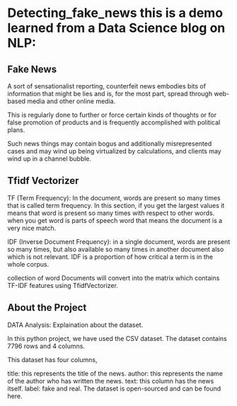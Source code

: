 # Detecting_fake_news this is a demo learned from a Data Science blog on NLP:
## Fake News
A sort of sensationalist reporting, counterfeit news embodies bits of information that might be lies and is, for the most part, spread through web-based media and other online media.

This is regularly done to further or force certain kinds of thoughts or for false promotion of products and is frequently accomplished with political plans.

Such news things may contain bogus and additionally misrepresented cases and may wind up being virtualized by calculations, and clients may wind up in a channel bubble.
##  Tfidf Vectorizer
TF (Term Frequency):  In the document, words are present so many times that is called term frequency. In this section, if you get the largest values it means that word is present so many times with respect to other words. when you get word is parts of speech word that means the document is a very nice match.

IDF (Inverse Document Frequency): in a single document, words are present so many times, but also available so many times in another document also which is not relevant. IDF is a proportion of how critical a term is in the whole corpus.

collection of word Documents will convert into the matrix which contains TF-IDF features using  TfidfVectorizer.
## About the Project
DATA Analysis:
Explaination about the dataset.

In this python project, we have used the CSV dataset. The dataset contains 7796 rows and 4 columns.

This dataset has four columns,

title: this represents the title of the news.
author: this represents the name of the author who has written the news.
text: this column has the news itself.
label: fake and real.
The dataset is open-sourced and can be found here.
